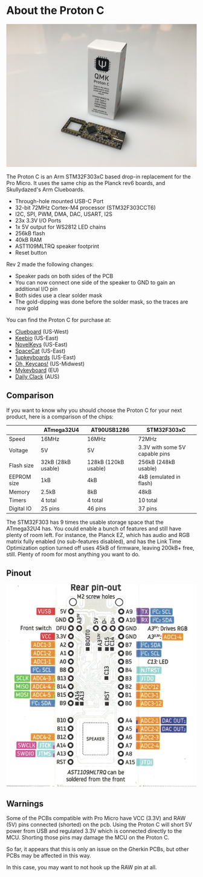 # About the Proton C

<img src="/proton-c.jpg" alt="Proton C" width=600/>

The Proton C is an Arm STM32F303xC based drop-in replacement for the Pro Micro. It uses the same chip as the Planck rev6 boards, and Skullydazed's Arm Clueboards.

* Through-hole mounted USB-C Port
* 32-bit 72MHz Cortex-M4 processor (STM32F303CCT6)
* I2C, SPI, PWM, DMA, DAC, USART, I2S
* 23x 3.3V I/O Ports
* 1x 5V output for WS2812 LED chains
* 256kB flash
* 40kB RAM
* AST1109MLTRQ speaker footprint
* Reset button

Rev 2 made the following changes:

* Speaker pads on both sides of the PCB
* You can now connect one side of the speaker to GND to gain an additional I/O pin
* Both sides use a clear solder mask
* The gold-dipping was done before the solder mask, so the traces are now gold

You can find the Proton C for purchase at:

* [Clueboard](https://clueboard.co/parts/qmk-proton-c) (US-West)
* [Keebio](https://keeb.io/products/qmk-proton-c) (US-East)
* [NovelKeys](https://novelkeys.xyz/products/qmk-proton-c) (US-East)
* [SpaceCat](https://spacecat.design/products/proton-c-by-qmk) (US-East)
* [1upkeyboards](https://www.1upkeyboards.com/shop/controllers/qmk-proton-c/) (US-East)
* [Oh, Keycaps!](https://ohkeycaps.com/products/proton-c) (US-Midwest)
* [Mykeyboard](https://mykeyboard.eu/catalogue/qmk-proton-c-rev-2_1246/) (EU)
* [Daily Clack](https://dailyclack.com/products/qmk-proton-c) (AUS)

## Comparison

If you want to know why you should choose the Proton C for your next product, here is a comparison of the chips:

&nbsp;     |ATmega32U4        |AT90USB1286         |STM32F303xC                   |
-----------|------------------|--------------------|------------------------------|
Speed      |16MHz             |16MHz               |72MHz                         |
Voltage    |5V                |5V                  |3.3V with some 5V capable pins|
Flash size |32kB (28kB usable)|128kB (120kB usable)|256kB (248kB usable)          |
EEPROM size|1kB               |4kB                 |4kB (emulated in flash)       |
Memory     |2.5kB             |8kB                 |48kB                          |
Timers     |4 total           |4 total             |10 total                      |
Digital IO |25 pins           |46 pins             |37 pins                       |

The STM32F303 has 9 times the usable storage space that the ATmega32U4 has. You could enable a bunch of features and still have plenty of room  left. For instance, the Planck EZ, which has audio and RGB matrix fully enabled (no sub-features disabled), and has the Link Time Optimization option turned off uses 45kB of firmware, leaving 200kB+ free, still. Plenty of room for most anything you want to do.

## Pinout

<img src="/proton-c-pinout.jpg" alt="Proton C pinout" width=600/>

## Warnings

Some of the PCBs compatible with Pro Micro have VCC (3.3V) and RAW (5V) pins connected (shorted) on the pcb. Using the Proton C will short 5V power from USB and regulated 3.3V which is connected directly to the MCU. Shorting those pins may damage the MCU on the Proton C.

So far, it appears that this is only an issue on the Gherkin PCBs, but other PCBs may be affected in this way.

In this case, you may want to not hook up the RAW pin at all.